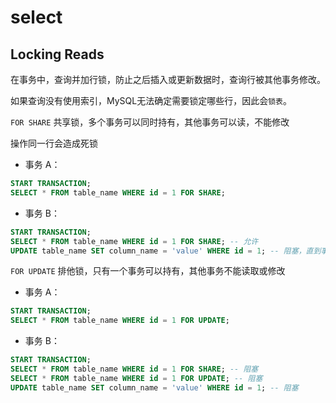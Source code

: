 # select

## Locking Reads

在事务中，查询并加行锁，防止之后插入或更新数据时，查询行被其他事务修改。

如果查询没有使用索引，MySQL无法确定需要锁定哪些行，因此会`锁表`。

`FOR SHARE` 共享锁，多个事务可以同时持有，其他事务可以读，不能修改

操作同一行会造成死锁

- 事务 A：

```sql
START TRANSACTION;
SELECT * FROM table_name WHERE id = 1 FOR SHARE;
```

- 事务 B：

```sql
START TRANSACTION;
SELECT * FROM table_name WHERE id = 1 FOR SHARE; -- 允许
UPDATE table_name SET column_name = 'value' WHERE id = 1; -- 阻塞，直到事务 A 释放锁
```

`FOR UPDATE` 排他锁，只有一个事务可以持有，其他事务不能读取或修改

- 事务 A：

```sql
START TRANSACTION;
SELECT * FROM table_name WHERE id = 1 FOR UPDATE;
```

- 事务 B：

```sql
START TRANSACTION;
SELECT * FROM table_name WHERE id = 1 FOR SHARE; -- 阻塞
SELECT * FROM table_name WHERE id = 1 FOR UPDATE; -- 阻塞
UPDATE table_name SET column_name = 'value' WHERE id = 1; -- 阻塞
```
